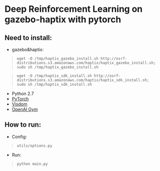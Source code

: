 # Deep Reinforcement Learning on gazebo-haptix with **pytorch**

## Need to install:
- gazebo&haptix:
> ```wget -O /tmp/haptix_gazebo_install.sh http://osrf-distributions.s3.amazonaws.com/haptix/haptix_gazebo_install.sh; sudo sh /tmp/haptix_gazebo_install.sh```

> ```wget -O /tmp/haptix_sdk_install.sh http://osrf-distributions.s3.amazonaws.com/haptix/haptix_sdk_install.sh; sudo sh /tmp/haptix_sdk_install.sh```

- Python 2.7
- [PyTorch](http://pytorch.org/)
- [Visdom](https://github.com/facebookresearch/visdom)
- [OpenAI Gym](https://github.com/openai/gym)

## How to run:
* Config:
> ```utils/options.py```

* Run:
> ```python main.py```
